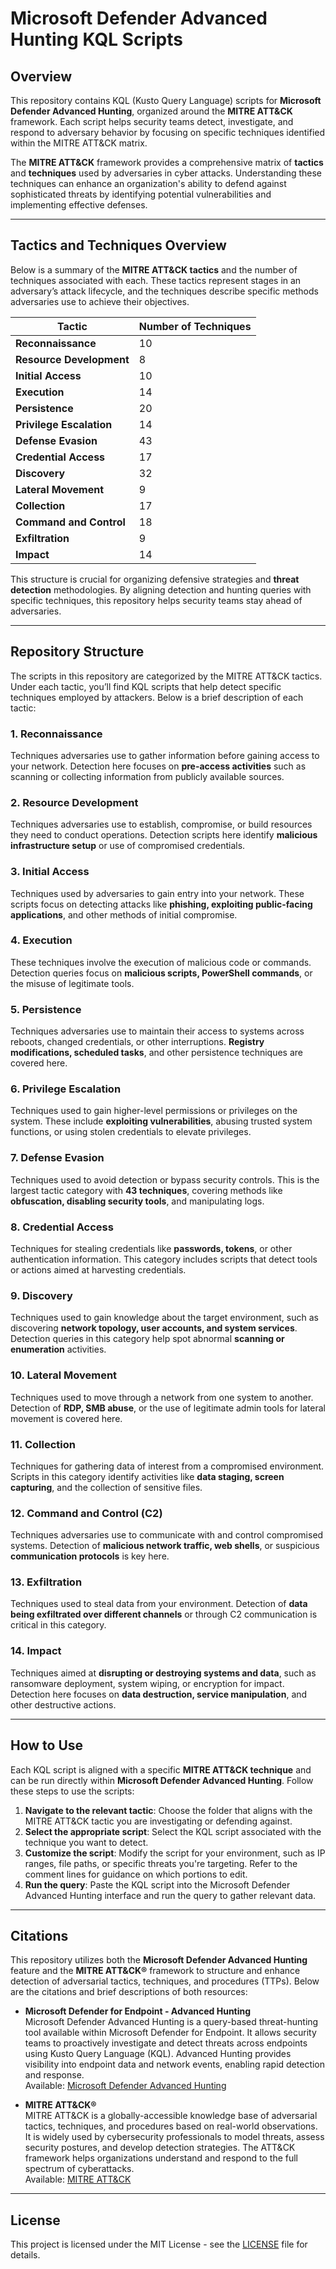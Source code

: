 # Microsoft Defender Advanced Hunting KQL Scripts

## Overview

This repository contains KQL (Kusto Query Language) scripts for **Microsoft Defender Advanced Hunting**, organized around the **MITRE ATT&CK** framework. Each script helps security teams detect, investigate, and respond to adversary behavior by focusing on specific techniques identified within the MITRE ATT&CK matrix.

The **MITRE ATT&CK** framework provides a comprehensive matrix of **tactics** and **techniques** used by adversaries in cyber attacks. Understanding these techniques can enhance an organization's ability to defend against sophisticated threats by identifying potential vulnerabilities and implementing effective defenses.

---

## Tactics and Techniques Overview

Below is a summary of the **MITRE ATT&CK tactics** and the number of techniques associated with each. These tactics represent stages in an adversary’s attack lifecycle, and the techniques describe specific methods adversaries use to achieve their objectives.

| **Tactic**               | **Number of Techniques** |
|--------------------------|--------------------------|
| **Reconnaissance**        | 10                       |
| **Resource Development**  | 8                        |
| **Initial Access**        | 10                       |
| **Execution**             | 14                       |
| **Persistence**           | 20                       |
| **Privilege Escalation**   | 14                       |
| **Defense Evasion**       | 43                       |
| **Credential Access**     | 17                       |
| **Discovery**             | 32                       |
| **Lateral Movement**      | 9                        |
| **Collection**            | 17                       |
| **Command and Control**   | 18                       |
| **Exfiltration**          | 9                        |
| **Impact**                | 14                       |

This structure is crucial for organizing defensive strategies and **threat detection** methodologies. By aligning detection and hunting queries with specific techniques, this repository helps security teams stay ahead of adversaries.

---

## Repository Structure

The scripts in this repository are categorized by the MITRE ATT&CK tactics. Under each tactic, you’ll find KQL scripts that help detect specific techniques employed by attackers. Below is a brief description of each tactic:

### 1. **Reconnaissance**
Techniques adversaries use to gather information before gaining access to your network. Detection here focuses on **pre-access activities** such as scanning or collecting information from publicly available sources.

### 2. **Resource Development**
Techniques adversaries use to establish, compromise, or build resources they need to conduct operations. Detection scripts here identify **malicious infrastructure setup** or use of compromised credentials.

### 3. **Initial Access**
Techniques used by adversaries to gain entry into your network. These scripts focus on detecting attacks like **phishing, exploiting public-facing applications**, and other methods of initial compromise.

### 4. **Execution**
These techniques involve the execution of malicious code or commands. Detection queries focus on **malicious scripts, PowerShell commands**, or the misuse of legitimate tools.

### 5. **Persistence**
Techniques adversaries use to maintain their access to systems across reboots, changed credentials, or other interruptions. **Registry modifications, scheduled tasks**, and other persistence techniques are covered here.

### 6. **Privilege Escalation**
Techniques used to gain higher-level permissions or privileges on the system. These include **exploiting vulnerabilities**, abusing trusted system functions, or using stolen credentials to elevate privileges.

### 7. **Defense Evasion**
Techniques used to avoid detection or bypass security controls. This is the largest tactic category with **43 techniques**, covering methods like **obfuscation, disabling security tools**, and manipulating logs.

### 8. **Credential Access**
Techniques for stealing credentials like **passwords, tokens**, or other authentication information. This category includes scripts that detect tools or actions aimed at harvesting credentials.

### 9. **Discovery**
Techniques used to gain knowledge about the target environment, such as discovering **network topology, user accounts, and system services**. Detection queries in this category help spot abnormal **scanning or enumeration** activities.

### 10. **Lateral Movement**
Techniques used to move through a network from one system to another. Detection of **RDP, SMB abuse**, or the use of legitimate admin tools for lateral movement is covered here.

### 11. **Collection**
Techniques for gathering data of interest from a compromised environment. Scripts in this category identify activities like **data staging, screen capturing**, and the collection of sensitive files.

### 12. **Command and Control (C2)**
Techniques adversaries use to communicate with and control compromised systems. Detection of **malicious network traffic, web shells**, or suspicious **communication protocols** is key here.

### 13. **Exfiltration**
Techniques used to steal data from your environment. Detection of **data being exfiltrated over different channels** or through C2 communication is critical in this category.

### 14. **Impact**
Techniques aimed at **disrupting or destroying systems and data**, such as ransomware deployment, system wiping, or encryption for impact. Detection here focuses on **data destruction, service manipulation**, and other destructive actions.

---

## How to Use

Each KQL script is aligned with a specific **MITRE ATT&CK technique** and can be run directly within **Microsoft Defender Advanced Hunting**. Follow these steps to use the scripts:

1. **Navigate to the relevant tactic**: Choose the folder that aligns with the MITRE ATT&CK tactic you are investigating or defending against.
2. **Select the appropriate script**: Select the KQL script associated with the technique you want to detect.
3. **Customize the script**: Modify the script for your environment, such as IP ranges, file paths, or specific threats you're targeting. Refer to the comment lines for guidance on which portions to edit.
4. **Run the query**: Paste the KQL script into the Microsoft Defender Advanced Hunting interface and run the query to gather relevant data.

---

## Citations

This repository utilizes both the **Microsoft Defender Advanced Hunting** feature and the **MITRE ATT&CK®** framework to structure and enhance detection of adversarial tactics, techniques, and procedures (TTPs). Below are the citations and brief descriptions of both resources:

- **Microsoft Defender for Endpoint - Advanced Hunting**  
  Microsoft Defender Advanced Hunting is a query-based threat-hunting tool available within Microsoft Defender for Endpoint. It allows security teams to proactively investigate and detect threats across endpoints using Kusto Query Language (KQL). Advanced Hunting provides visibility into endpoint data and network events, enabling rapid detection and response.  
  Available: [Microsoft Defender Advanced Hunting](https://learn.microsoft.com/en-us/microsoft-365/security/defender-endpoint/advanced-hunting-overview)

- **MITRE ATT&CK®**  
  MITRE ATT&CK is a globally-accessible knowledge base of adversarial tactics, techniques, and procedures based on real-world observations. It is widely used by cybersecurity professionals to model threats, assess security postures, and develop detection strategies. The ATT&CK framework helps organizations understand and respond to the full spectrum of cyberattacks.  
  Available: [MITRE ATT&CK](https://attack.mitre.org)

---

## License

This project is licensed under the MIT License - see the [LICENSE](./LICENSE) file for details.
